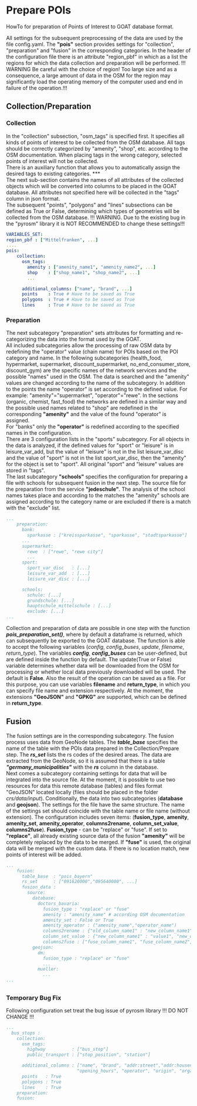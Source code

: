 # Prepare POIs
HowTo for preparation of Points of Interest to GOAT database format.  
  
All settings for the subsequent preprocessing of the data are used by the file config.yaml. The **"pois"** section provides settings for "collection", "preparation" and "fusion" in the corresponding categories. 
In the header of the configuration file there is an attribute "region_pbf" in which as a list the regions for which the data collection and preparation will be performed. 
!!! WARNING Be careful with the choice of region! Too large size and as a consequence, a large amount of data in the OSM for the region may significantly load the operating memory of the computer used and end in failure of the operation.!!!  
## Collection/Preparation
### Collection
In the "collection" subsection, "osm_tags" is specified first. It specifies all kinds of points of interest to be collected from the OSM database. All tags should be correctly categorized by "amenity", "shop", etc. according to the OSM documentation. When placing tags in the wrong category, selected points of interest will not be collected.  
There is an auxiliary function that allows you to automatically assign the desired tags to existing categories. ***  
The next sub-section contains the names of all attributes of the collected objects which will be converted into columns to be placed in the GOAT database. All attributes not specified here will be collected in the "tags" column in json format.  
The subsequent "points", "polygons" and "lines" subsections can be defined as True or False, determining which types of geometries will be collected from the OSM database. !!! WARNING. Due to the existing bug in the "pyrosm" library it is NOT RECOMMENDED to change these settings!!! 
```yaml
VARIABLES_SET:
region_pbf : ["Mittelfranken", ...]
....
pois: 
    collection:
      osm_tags:
        amenity : ["amenity_name1", "amenity_name2", ...]
        shop    : ["shop_name1", "shop_name2", ...]
        ...

      additional_columns: ["name", "brand", ...]
      points    : True # Have to be saved as True
      polygons  : True # Have to be saved as True
      lines     : True # Have to be saved as True

```
### Preparation
The next subcategory "preparation" sets attributes for formatting and re-categorizing the data into the format used by the GOAT.  
All included subcategories allow the processing of raw OSM data by redefining the "operator" value (chain name) for POIs based on the POI category and name. 
In the following subcategories (health_food, hypermarket, supermarket, discount_supermarket, no_end_consumer_store, discount_gym) are the specific names of the network services and the possible "names" used in the OSM. The data is searched and the "amenity" values are changed according to the name of the subcategory. In addition to the points the name "operator" is set according to the defined value. For example: "amenity"="supermarket", "operator"="rewe".
In the sections (organic, chemist, fast_food) the networks are defined in a similar way and the possible used names related to "shop" are redefined in the corresponding **"amenity"** and the value of the found "operator" is assigned.  
For "banks" only the **"operator"** is redefined according to the specified names in the configuration.  
There are 3 configuration lists in the "sports" subcategory. For all objects in the data is analyzed, if the defined values for "sport" or "leisure" is in leisure_var_add, but the value of "leisure" is not in the list leisure_var_disc and the value of "sport" is not in the list sport_var_disc, then the "amenity" for the object is set to "sport". All original "sport" and "leisure" values are stored in "tags".  
The last subcategory **"schools"** specifies the configuration for preparing a file with schools for subsequent fusion in the next step. The source file for the preparation from the service **"jedeschule"**. The analysis of the school names takes place and according to the matches the "amenity" schools are assigned according to the category name or are excluded if there is a match with the "exclude" list.  
```yaml
...
    preparation:
      bank: 
        sparkasse : ["kreissparkasse", "sparkasse", "stadtsparkasse"]
      ...
      supermarket: 
        rewe  : ["rewe", "rewe city"]
        ...
      sport:
        sport_var_disc   : [...]
        leisure_var_add  : [...]
        leisure_var_disc : [...]

      schools:
        schule: [...]
        grundschule: [...]
        hauptschule_mittelschule : [...]
        exclude: [...]
...
```
Collection and preparation of data are possible in one step with the function **_pois_preparation_set()_**, where by default a dataframe is returned, which can subsequently be exported to the GOAT database. The function is able to accept the following variables (_config_, _config_buses_, _update_, _filename_, _return_type_). The variables **_config_**, **_config_buses_** can be user-defined, but are defined inside the function by default. The update(True or False) variable determines whether data will be downloaded from the OSM for processing or whether local data previously downloaded will be used. The default is **False**. Also the result of the operation can be saved as a file. For this purpose, you can use variables **filename** and **return_type**, in which you can specify file name and extension respectively. At the moment, the extensions **"GeoJSON"** and **"GPKG"** are supported, which can be defined in **return_type**.
## Fusion
The fusion settings are in the corresponding subcategory. The fusion process uses data from GeoNode tables. The **_table_base_** specifies the name of the table with the POIs data prepared in the Collection/Prepare step. The **_rs_set_** lists the rs codes of the desired areas. The data are extracted from the GeoNode, so it is assumed that there is a table **_"germany_municipalities"_** with the **_rs_** column in the database.  
Next comes a subcategory containing settings for data that will be integrated into the source file. At the moment, it is possible to use two resources for data this remote database (tables) and files format "GeoJSON" located locally (files should be placed in the folder _crs/data/input_). Conditionally, the data into two subcategories (**database** and **geojson**). The settings for the file have the same structure. The name of the settings set should coincide with the table name or file name (without extension). The configuration includes seven items: (**fusion_type**, **amenity**, **amenity_set**, **amenity_operator**, **columns2rename**, **column_set_value**, **columns2fuse**).
**Fusion_type** - can be "replace" or "fuse". If set to **"replace"**, all already existing source data of the fusion **"amenity"** will be completely replaced by the data to be merged. If **"fuse"** is used, the original data will be merged with the custom data. If there is no location match, new points of interest will be added.  

```yaml
...
    fusion:
      table_base  : "pois_bayern"
      rs_set      : ["091620000","095640000", ...]
      fusion_data :
        source:
          database:
            doctors_bavaria:
              fusion_type : "replace" or "fuse"
              amenity : "amenity_name" # according OSM documentation
              amenity_set : False or True
              amenity_operator : ("amenity_name","operator_name") 
              columns2rename : {"old_column_name1" : "new_column_name1", "old_column_name2" : "new_column_name2", ...}
              column_set_value : {"new_column_name1" : "value1", "new_column_name2" : "value2", ...}
              columns2fuse : ["fuse_column_name1", "fuse_column_name2", ... ]
          geojson:
            dm:
              fusion_type : "replace" or "fuse"
              ...
            mueller:
              ...
...              
```
## 
### Temporary Bug Fix
  Following configuration set treat the bug issue of pyrosm library
  !!! DO NOT CHANGE !!!
```yaml
...
  bus_stops :
    collection:
      osm_tags: 
        highway          : ["bus_stop"]
        public_transport : ["stop_position", "station"]

      additional_columns : ["name", "brand", "addr:street","addr:housenumber", "addr:postcode", "addr:city", "addr:country", "phone", "website", 
                           "opening_hours", "operator", "origin", "organic", "subway"]
      points   : True
      polygons : True
      lines    : True
    preparation:
    fusion:
```